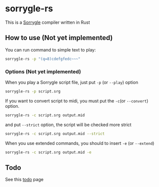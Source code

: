 # sorrygle-rs

This is a [Sorrygle](https://github.com/JJoriping/Sorrygle.git) compiler written in Rust

## How to use (Not yet implemented)

You can run command to simple text to play:
```sh
sorrygle-rs -p "(q=8)cdefgfedc~~~"
```

### Options (Not yet implemented)

When you play a Sorrygle script file, just put `-p` (or `--play`) option
```sh
sorrygle-rs -p script.srg
```

If you want to convert script to midi, you must put the `-c`(or `--convert`) option.
```sh
sorrygle-rs -c script.srg output.mid
```

and put `--strict` option, the script will be checked more strict
```sh
sorrygle-rs -c script.srg output.mid --strict
```

When you use extended commands, you should to insert `-e` (or `--extend`)
```sh
sorrygle-rs -c script.srg output.mid -e
```


## Todo

See this [todo](docs/todo.md) page

